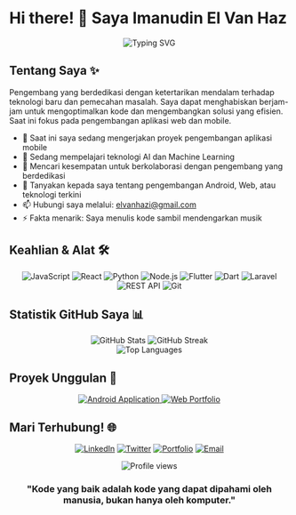 # Hi there! 👋 Saya Imanudin El Van Haz

<div align="center">
  <img src="https://readme-typing-svg.herokuapp.com?font=Fira+Code&size=32&duration=3000&pause=1000&color=F85D7F&center=true&vCenter=true&width=600&lines=Android+Developer;Web+Developer;Problem+Solver;Tech+Explorer" alt="Typing SVG" />
</div>

## Tentang Saya ✨

Pengembang yang berdedikasi dengan ketertarikan mendalam terhadap teknologi baru dan pemecahan masalah. Saya dapat menghabiskan berjam-jam untuk mengoptimalkan kode dan mengembangkan solusi yang efisien. Saat ini fokus pada pengembangan aplikasi web dan mobile.

- 🔭 Saat ini saya sedang mengerjakan proyek pengembangan aplikasi mobile
- 🌱 Sedang mempelajari teknologi AI dan Machine Learning
- 👯 Mencari kesempatan untuk berkolaborasi dengan pengembang yang berdedikasi
- 💬 Tanyakan kepada saya tentang pengembangan Android, Web, atau teknologi terkini
- 📫 Hubungi saya melalui: elvanhazi@gmail.com
- ⚡ Fakta menarik: Saya menulis kode sambil mendengarkan musik

## Keahlian & Alat 🛠️

<div align="center">
  
![JavaScript](https://img.shields.io/badge/-JavaScript-F7DF1E?style=for-the-badge&logo=javascript&logoColor=black)
![React](https://img.shields.io/badge/-React-61DAFB?style=for-the-badge&logo=react&logoColor=black)
![Python](https://img.shields.io/badge/-Python-3776AB?style=for-the-badge&logo=python&logoColor=white)
![Node.js](https://img.shields.io/badge/-Node.js-339933?style=for-the-badge&logo=node.js&logoColor=white)
![Flutter](https://img.shields.io/badge/-Flutter-02569B?style=for-the-badge&logo=flutter&logoColor=white)
![Dart](https://img.shields.io/badge/-Dart-0175C2?style=for-the-badge&logo=dart&logoColor=white)
![Laravel](https://img.shields.io/badge/-Laravel-FF2D20?style=for-the-badge&logo=laravel&logoColor=white)
![REST API](https://img.shields.io/badge/-REST%20API-FF6C37?style=for-the-badge&logo=postman&logoColor=white)
![Git](https://img.shields.io/badge/-Git-F05032?style=for-the-badge&logo=git&logoColor=white)
</div>

## Statistik GitHub Saya 📊

<div align="center">
  <img src="https://github-readme-stats.vercel.app/api?username=imanudinel&show_icons=true&theme=radical" alt="GitHub Stats" />
  <img src="https://github-readme-streak-stats.herokuapp.com/?user=imanudinel&theme=radical" alt="GitHub Streak" />
</div>

<div align="center">
  <img src="https://github-readme-stats.vercel.app/api/top-langs/?username=imanudinel&layout=compact&theme=radical" alt="Top Languages" />
</div>

## Proyek Unggulan 🚀

<div align="center">
  <a href="https://github.com/imanudinel/android-app">
    <img src="https://github-readme-stats.vercel.app/api/pin/?username=imanudinel&repo=android-app&theme=radical" alt="Android Application" />
  </a>
  <a href="https://github.com/imanudinel/web-portfolio">
    <img src="https://github-readme-stats.vercel.app/api/pin/?username=imanudinel&repo=web-portfolio&theme=radical" alt="Web Portfolio" />
  </a>
</div>

## Mari Terhubung! 🌐

<div align="center">
  
[![LinkedIn]([https://img.shields.io/badge/-LinkedIn-0A66C2?style=for-the-badge&logo=linkedin&logoColor=white)](https://linkedin.com/in/imanudinelvanhaz](https://www.linkedin.com/in/imanudin-el-van-haz-bb8b0530b/))
[![Twitter](https://img.shields.io/badge/-Twitter-1DA1F2?style=for-the-badge&logo=twitter&logoColor=white)](https://twitter.com/imanudinelvanhaz)
[![Portfolio](https://img.shields.io/badge/-Portfolio-000000?style=for-the-badge&logo=notion&logoColor=white)](https://imanudinelvanhaz.com)
[![Email](https://img.shields.io/badge/-Email-D14836?style=for-the-badge&logo=gmail&logoColor=white)](mailto:elvanhazi@gmail.com)

</div>

<div align="center">
  <img src="https://komarev.com/ghpvc/?username=imanudinel&style=flat-square&color=blueviolet" alt="Profile views" />
  <br>
  
  ### "Kode yang baik adalah kode yang dapat dipahami oleh manusia, bukan hanya oleh komputer."
  
</div>
